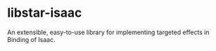 # libstar-isaac

An extensible, easy-to-use library for implementing targeted effects in Binding of Isaac. 